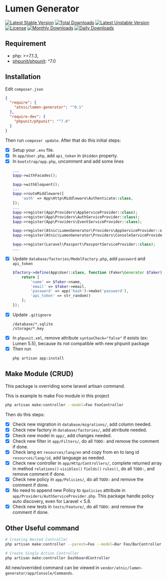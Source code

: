 # Lumen Generator

[![Latest Stable Version](https://poser.pugx.org/atnic/lumen-generator/v/stable)](https://packagist.org/packages/atnic/lumen-generator)
[![Total Downloads](https://poser.pugx.org/atnic/lumen-generator/downloads)](https://packagist.org/packages/atnic/lumen-generator)
[![Latest Unstable Version](https://poser.pugx.org/atnic/lumen-generator/v/unstable)](https://packagist.org/packages/atnic/lumen-generator)
[![License](https://poser.pugx.org/atnic/lumen-generator/license)](https://packagist.org/packages/atnic/lumen-generator)
[![Monthly Downloads](https://poser.pugx.org/atnic/lumen-generator/d/monthly)](https://packagist.org/packages/atnic/lumen-generator)
[![Daily Downloads](https://poser.pugx.org/atnic/lumen-generator/d/daily)](https://packagist.org/packages/atnic/lumen-generator)

## Requirement
- php: >=7.1.3,
- [phpunit/phpunit](https://github.com/sebastianbergmann/phpunit): ^7.0

## Installation
Edit `composer.json`
```json
{
  "require": {
    "atnic/lumen-generator": "^0.1"
  },
  "require-dev": {
    "phpunit/phpunit": "^7.0"
  }
}
```

Then run `composer update`. After that do this initial steps:
- [x] Setup your `.env` file.
- [x] In `app/User.php`, add `api_token` in `$hidden` property.
- [x] In `bootstrap/app.php`, uncomment and add some lines
  ```php
  ...
  $app->withFacades();
  
  $app->withEloquent();
  ...
  $app->routeMiddleware([
      'auth' => App\Http\Middleware\Authenticate::class,
  ]);
  ...
  $app->register(App\Providers\AppServiceProvider::class);
  $app->register(App\Providers\AuthServiceProvider::class);
  $app->register(App\Providers\EventServiceProvider::class);
  
  $app->register(Atnic\LumenGenerator\Providers\AppServiceProvider::class);
  $app->register(Atnic\LumenGenerator\Providers\ConsoleServiceProvider::class);
  
  $app->register(Laravel\Passport\PassportServiceProvider::class);
  ...
  ```
- [x] Update `database/factories/ModelFactory.php`, add `password` and `api_token`
  ```php
  $factory->define(App\User::class, function (Faker\Generator $faker) {
      return [
          'name' => $faker->name,
          'email' => $faker->email,
          'password' => app('hash')->make('password'),
          'api_token' => str_random()
      ];
  });
  ```
- [x] Update `.gitignore`
  ```
  /database/*.sqlite
  /storage/*.key
  ```
- [x] In `phpunit.xml`, remove attribute `syntaxCheck="false"` if exists (ex: Lumen 5.5), because its not compatible with new phpunit package
- [x] Then run 
  ```bash
  php artisan app:install
  ```

## Make Module (CRUD)
This package is overriding some laravel artisan command.

This is example to make Foo module in this project
```bash
php artisan make:controller --model=Foo FooController
```
Then do this steps:
- [x] Check new migration in `database/migrations/`, add column needed.
- [x] Check new factory in `database/factories/`, add atrribute needed.
- [x] Check new model in `app/`, add changes needed.
- [x] Check new filter in `app/Filters/`, do all `TODO:` and remove the comment if done.
- [x] Check lang en `resources/lang/en` and copy from en to lang id `resources/lang/id`, add language as needed.
- [x] Check new controller in `app/Http/Controllers/`, complete returned array in method `relations()` `visibles()` `fields()` `rules()`, do all `TODO:`, and remove comment if done.
- [x] Check new policy in `app/Policies/`, do all `TODO:` and remove the comment if done.
- [x] No need to append new Policy to `$policies` attribute in `app/Providers/AuthServiceProvider.php`. This package handle policy auto discovery, even for Laravel < 5.8.
- [x] Check new tests in `tests/Feature/`, do all `TODO:` and remove the comment if done.

## Other Useful command

```bash
# Creating Nested Controller
php artisan make:controller --parent=Foo --model=Bar Foo/BarController

# Create Single Action Controller
php artisan make:controller DashboardController
```

All new/overrided command can be viewed in `vendor/atnic/lumen-generator/app/Console/Commands`.
